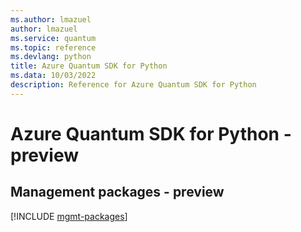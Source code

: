 ```yaml
---
ms.author: lmazuel
author: lmazuel
ms.service: quantum
ms.topic: reference
ms.devlang: python
title: Azure Quantum SDK for Python
ms.data: 10/03/2022
description: Reference for Azure Quantum SDK for Python
---
```

# Azure Quantum SDK for Python - preview

## Management packages - preview
[!INCLUDE [mgmt-packages](quantum-mgmt-index.md)]
